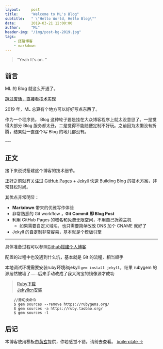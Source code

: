 ```yaml
---
layout:     post
title:      "Welcome to ML's Blog"
subtitle:   " \"Hello World, Hello Blog\""
date:       2019-03-21 12:00:00
author:     "ML"
header-img: "/img/post-bg-2019.jpg"
tags:
    - 搭建博客
    - markdown
---
```


> “Yeah It's on. ”


## 前言

ML 的 Blog 就这么开通了。

[跳过废话，直接看技术实现 ](#build)



2019 年，ML 总算有个地方可以好好写点东西了。


作为一个程序员， Blog 这种轮子要是挂在大众博客程序上就太没意思了。一是觉得大部分 Blog 服务都太丑，二是觉得不能随便定制不好玩。之前因为太懒没有折腾，结果就一直连个写 Blog 的地儿都没有。

 

<p id = "build"></p>
---

## 正文

接下来说说搭建这个博客的技术细节。  

正好之前就有关注过 [GitHub Pages](https://pages.github.com/) + [Jekyll](http://jekyllrb.com/) 快速 Building Blog 的技术方案，非常轻松时尚。

其优点非常明显：

* **Markdown** 带来的优雅写作体验
* 非常熟悉的 Git workflow ，**Git Commit 即 Blog Post**
* 利用 GitHub Pages 的域名和免费无限空间，不用自己折腾主机
	* 如果需要自定义域名，也只需要简单改改 DNS 加个 CNAME 就好了
* Jekyll 的自定制非常容易，基本就是个模版引擎
 
---
具体准备过程可以参照[Github搭建个人博客](https://blog.csdn.net/xudailong_blog/article/details/78762262)

配置的过程中也没遇到什么坑，基本就是 Git 的流程，相当顺手
 
本地调试环境需要安装ruby环境和jekyll `gem install jekyll`，结果 rubygem 的源居然被墙了……后来手动改成了我大淘宝的镜像源才成功    
> [Ruby下载](https://rubyinstaller.org/downloads/)<br>
> [Jekyllcn安装](http://jekyllcn.com/)

```gem
    //源切换命令
    $ gem sources --remove https://rubygems.org/
    $ gem sources -a https://ruby.taobao.org/
    $ gem sources -l 
```

## 后记

本博客使用模板由[黄玄](https://huangxuan.me/)提供，你若感觉不错，请前去查看。
[boilerplate &rarr;](https://github.com/Huxpro/huxblog-boilerplate)


